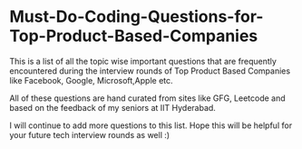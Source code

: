 # Must-Do-Coding-Questions-for-Top-Product-Based-Companies

This is a list of all the topic wise important questions that are frequently encountered during the interview rounds of Top Product Based Companies like Facebook, Google, Microsoft,Apple etc.

All of these questions are hand curated from sites like GFG, Leetcode and based on the feedback of my seniors at IIT Hyderabad.

I will continue to add more questions to this list. Hope this will be helpful for your future tech interview rounds as well :)
